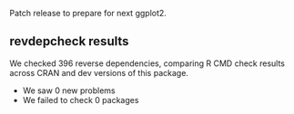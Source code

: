 Patch release to prepare for next ggplot2.

## revdepcheck results

We checked 396 reverse dependencies, comparing R CMD check results across CRAN and dev versions of this package.

 * We saw 0 new problems
 * We failed to check 0 packages

